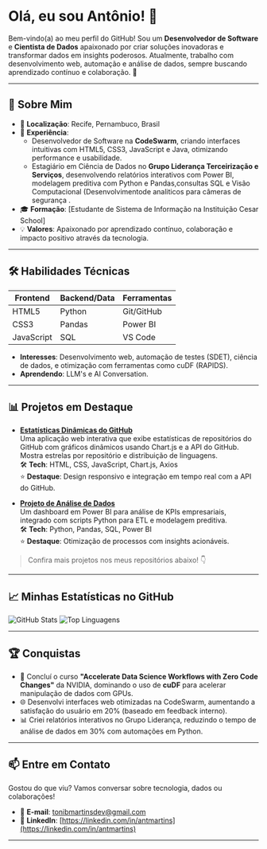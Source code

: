# Olá, eu sou Antônio! 👋

Bem-vindo(a) ao meu perfil do GitHub! Sou um **Desenvolvedor de Software** e **Cientista de Dados** apaixonado por criar soluções inovadoras e transformar dados em insights poderosos. Atualmente, trabalho com desenvolvimento web, automação e análise de dados, sempre buscando aprendizado contínuo e colaboração. 🚀

---

## 🌟 Sobre Mim

- 📍 **Localização**: Recife, Pernambuco, Brasil
- 💼 **Experiência**:
  - Desenvolvedor de Software na **CodeSwarm**, criando interfaces intuitivas com HTML5, CSS3, JavaScript e Java, otimizando performance e usabilidade.
  - Estagiário em Ciência de Dados no **Grupo Liderança Terceirização e Serviços**, desenvolvendo relatórios interativos com Power BI, modelagem preditiva com Python e Pandas,consultas SQL e Visão Computacional (Desenvolvimentode analiticos para câmeras de segurança .
- 🎓 **Formação**: [Estudante de Sistema de Informação na Instituição Cesar School]
- 💡 **Valores**: Apaixonado por aprendizado contínuo, colaboração e impacto positivo através da tecnologia.

---

## 🛠️ Habilidades Técnicas

| **Frontend** | **Backend/Data** | **Ferramentas** |
|--------------|------------------|-----------------|
| HTML5        | Python           | Git/GitHub      |
| CSS3         | Pandas           | Power BI        |
| JavaScript   | SQL              | VS Code         |

- **Interesses**: Desenvolvimento web, automação de testes (SDET), ciência de dados, e otimização com ferramentas como cuDF (RAPIDS).
- **Aprendendo**: LLM's e AI Conversation.

---

## 📊 Projetos em Destaque

- **[Estatísticas Dinâmicas do GitHub](https://github.com/seu-usuario/seu-repositorio)**  
  Uma aplicação web interativa que exibe estatísticas de repositórios do GitHub com gráficos dinâmicos usando Chart.js e a API do GitHub. Mostra estrelas por repositório e distribuição de linguagens.  
  🛠️ **Tech**: HTML, CSS, JavaScript, Chart.js, Axios  
  ⭐ **Destaque**: Design responsivo e integração em tempo real com a API do GitHub.

- **[Projeto de Análise de Dados](https://github.com/seu-usuario/seu-projeto-dados)**  
  Um dashboard em Power BI para análise de KPIs empresariais, integrado com scripts Python para ETL e modelagem preditiva.  
  🛠️ **Tech**: Python, Pandas, SQL, Power BI  
  ⭐ **Destaque**: Otimização de processos com insights acionáveis.

> Confira mais projetos nos meus repositórios abaixo! 👇

---

## 📈 Minhas Estatísticas no GitHub

![GitHub Stats](https://github-readme-stats.vercel.app/api?username=tonisandes&show_icons=true&theme=radical)
![Top Linguagens](https://github-readme-stats.vercel.app/api/top-langs/?username=tonisandes&layout=compact&theme=radical)

---

## 🏆 Conquistas

- 🥇 Concluí o curso **"Accelerate Data Science Workflows with Zero Code Changes"** da NVIDIA, dominando o uso de **cuDF** para acelerar manipulação de dados com GPUs.
- 🌐 Desenvolvi interfaces web otimizadas na CodeSwarm, aumentando a satisfação do usuário em 20% (baseado em feedback interno).
- 📊 Criei relatórios interativos no Grupo Liderança, reduzindo o tempo de análise de dados em 30% com automações em Python.

---

## 📫 Entre em Contato

Gostou do que viu? Vamos conversar sobre tecnologia, dados ou colaborações!  
- 📧 **E-mail**: [tonibmartinsdev@gmail.com](mailto:tonibmartinsdev@gmail.com)  
- 💼 **LinkedIn**: [https://linkedin.com/in/antmartins](https://linkedin.com/in/antmartins)  

---
